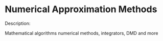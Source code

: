 # Numerical Approximation Methods

Description:

Mathematical algorithms numerical methods, integrators, DMD and more


